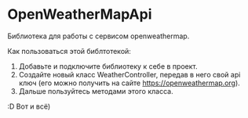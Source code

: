 # OpenWeatherMapApi
Библиотека для работы с сервисом openweathermap.

Как пользоваться этой библтотекой:

1. Добавьте и подключите библиотеку к себе в проект.
2. Создайте новый класс WeatherController, передав в него свой api ключ (его можно получить на сайте https://openweathermap.org).
3. Дальше пользуйтесь методами этого класса.

:D Вот и всё)

